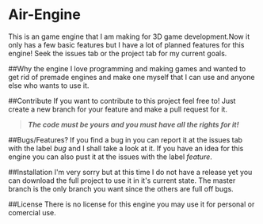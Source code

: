 # Air-Engine
This is an game engine that I am making for 3D game development.Now it only has a few basic features but I have a lot of planned features for this engine! Seek the issues tab or the project tab for my current goals.

##Why the engine
I love programming and making games and wanted to get rid of premade engines and make one myself that I can use and anyone else who wants to use it.

##Contribute
If you want to contribute to this project feel free to! Just create a new branch for your feature and make a pull request for it.

> **_The code must be yours and you must have all the rights for it!_**

##Bugs/Features?
If you find a bug in you can report it at the issues tab with the label _bug_ and I shall take a look at it. If you have an idea for this engine you can also pust it at the issues with the label _feature_.

##Installation
I'm very sorry but at this time I do not have a release yet you can download the full project to use it in it's current state. The master branch is the only branch you want since the others are full off bugs.

##License
There is no license for this engine you may use it for personal or comercial use.

